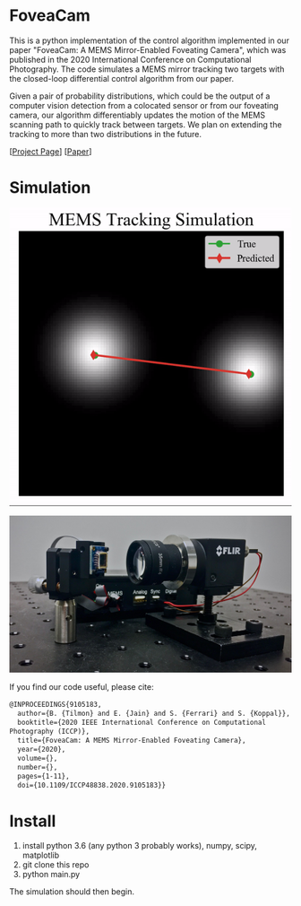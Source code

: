 # FoveaCam

This is a python implementation of the control algorithm implemented in our paper "FoveaCam: A MEMS Mirror-Enabled Foveating Camera", which was published in the 2020 International Conference on Computational Photography. The code simulates a MEMS mirror tracking two targets with the closed-loop differential control algorithm from our paper. 

Given a pair of probability distributions, which could be the output of a computer vision detection from a colocated sensor or from our foveating camera, our algorithm differentiably updates the motion of the MEMS scanning path to quickly track between targets. We plan on extending the tracking to more than two distributions in the future. 

[[Project Page](http://focus.ece.ufl.edu/foveating-cameras/)] [[Paper](https://btilmon.github.io/pubs/foveaCam_iccp20.pdf)]

# Simulation
<p align="center">
  <img src="gif.gif" alt="simulation" />
</p>

<p align="center">
  <img src="fovCam.jpg" alt="hardware" />
</p>


If you find our code useful, please cite:
```
@INPROCEEDINGS{9105183,
  author={B. {Tilmon} and E. {Jain} and S. {Ferrari} and S. {Koppal}},
  booktitle={2020 IEEE International Conference on Computational Photography (ICCP)}, 
  title={FoveaCam: A MEMS Mirror-Enabled Foveating Camera}, 
  year={2020},
  volume={},
  number={},
  pages={1-11},
  doi={10.1109/ICCP48838.2020.9105183}}
```

# Install
1. install python 3.6 (any python 3 probably works), numpy, scipy, matplotlib
3. git clone this repo
4. python main.py

The simulation should then begin.
